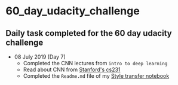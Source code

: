 # 60_day_udacity_challenge

## Daily task completed for the 60 day udacity challenge
 
- 08 July 2019 [Day 7]
    - Completed the CNN lectures from ```intro to deep learning```
    - Read about CNN from [Stanford's cs231](http://cs231n.github.io)
    - Completed the ```Readme.md``` file of my [Style transfer notebook](https://github.com/shikharvaish28/neural-style)